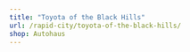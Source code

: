 ```yaml
---
title: "Toyota of the Black Hills"
url: /rapid-city/toyota-of-the-black-hills/
shop: Autohaus
---
```


